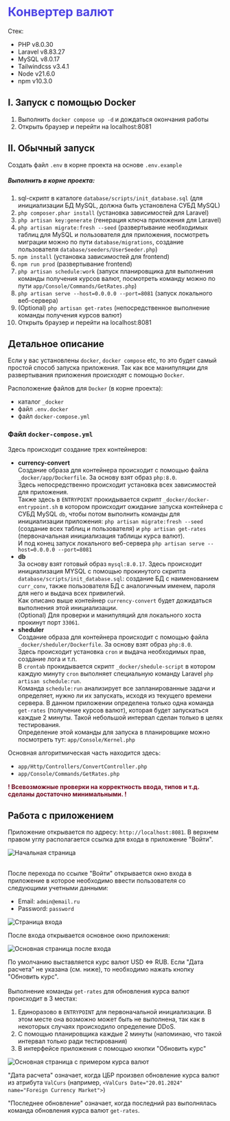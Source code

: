 # <span style="color:#4f46e5">Конвертер валют</span>
Стек:
 - PHP v8.0.30
 - Laravel v8.83.27
 - MySQL v8.0.17
 - Tailwindcss v3.4.1
 - Node v21.6.0
 - npm v10.3.0


## I. Запуск с помощью Docker
1. Выполнить `docker compose up -d` и дождаться окончания работы
1. Открыть браузер и перейти на localhost:8081

## II. Обычный запуск
Создать файл `.env` в корне проекта на основе `.env.example`
##### Выполнить в корне проекта:
1. sql-скрипт в каталоге `database/scripts/init_database.sql` (для инициализации БД MySQL, должна быть установлена СУБД MySQL)
1. `php composer.phar install` (установка зависимостей для Laravel)
1. `php artisan key:generate` (генерация ключа приложения для Laravel)
1. `php artisan migrate:fresh --seed` (развертывание необходимых таблиц для MySQL и пользователя для приложения, посмотреть миграции можно по пути `database/migrations`, создание пользователя `database/seeders/UserSeeder.php`)
1. `npm install` (установка зависимостей для frontend)
1. `npm run prod` (развертывание frontend)
1. `php artisan schedule:work` (запуск планировщика для выполнения команды получения курсов валют, посмотреть команду можно по пути `app/Console/Commands/GetRates.php`)
1. `php artisan serve --host=0.0.0.0 --port=8081` (запуск локального веб-сервера)
1. (Optional) `php artisan get-rates` (непосредственное выполнение команды получения курсов валют)
1. Открыть браузер и перейти на localhost:8081

## Детальное описание
Если у вас установлены `docker`, `docker compose` etc, то это будет самый простой способ запуска приложения.
Так как все манипуляции для развертывания приложения происходят с помощью `Docker`.

Расположение файлов для `Docker` (в корне проекта):
- каталог `_docker`
- файл `.env.docker`
- файл `docker-compose.yml`

### Файл `docker-compose.yml`
Здесь происходит создание трех контейнеров:
- **currency-convert**<br/>
Создание образа для контейнера происходит с помощью файла `_docker/app/Dockerfile`. За основу взят образ `php:8.0`.<br/>
Здесь непосредственно происходит установка всех зависимостей для приложения.<br/>
Также здесь в `ENTRYPOINT` прокидывается скрипт `_docker/docker-entrypoint.sh` в котором происходит ожидание запуска контейнера с СУБД MySQL `db`, чтобы потом выполнить команды для инициализации приложения: `php artisan migrate:fresh --seed` (создание всех таблиц и пользователя) и `php artisan get-rates` (первоначальная инициализация таблицы курса валют).<br/>
И под конец запуск локального веб-сервера `php artisan serve --host=0.0.0.0 --port=8081`
- **db**<br/>
За основу взят готовый образ `mysql:8.0.17`. Здесь происходит инициализация MYSQL с помощью прокинутого скрипта `database/scripts/init_database.sql`: создание БД с наименованием `curr_conv`, также пользователя БД с аналогичным именем, пароля для него и выдача всех привилегий.<br/>
Как описано выше контейнер `currency-convert` будет дожидаться выполнения этой инициализации.<br/>
(Optional) Для проверки и манипуляций для локального хоста прокинут порт `33061`.
- **sheduler**<br/>
Создание образа для контейнера происходит с помощью файла `_docker/sheduler/Dockerfile`. За основу взят образ `php:8.0`.<br/>
Здесь происходит установка `cron` и выдача необходимых прав, создание лога и т.п.<br/>
В `crontab` прокидывается скрипт `_docker/shedule-script` в котором каждую минуту `cron` выполняет специальную команду Laravel `php artisan schedule:run`.<br/>
Команда `schedule:run` анализирует все запланированные задачи и определяет, нужно ли их запускать, исходя из текущего времени сервера.
В данном приложении определена только одна команда `get-rates` (получение курсов валют), которая будет запускаться каждые 2 минуты. Такой небольшой интервал сделан только в целях тестирования.<br/>
Определение этой команды для запуска в планировщике можно посмотреть тут: `app/Console/Kernel.php`

Основная алгоритмическая часть находится здесь:
- `app/Http/Controllers/ConvertController.php`
- `app/Console/Commands/GetRates.php`

<span style="color:#700b21; font-weight:bold">! Всевозможные проверки на корректность ввода, типов и т.д. сделаны достаточно минимальными. !</span>

## Работа с приложением
Приложение открывается по адресу: `http://localhost:8081`. В верхнем правом углу располагается ссылка для входа в приложение "Войти".

![Начальная страница](https://raw.githubusercontent.com/slavatrudu/currency_converter/365510a4f6785b8636e088b73886d31019a2ec45/CurrencyConverter_InitialPage.png)
<br/><br/>

После перехода по ссылке "Войти" открывается окно входа в приложение в которое необходимо ввести пользователя со следующими учетными данными:
- Email: `admin@email.ru`
- Password: `password`

![Страница входа](https://raw.githubusercontent.com/slavatrudu/currency_converter/365510a4f6785b8636e088b73886d31019a2ec45/CurrencyConverter_Login.png)

После входа открывается основное окно приложения:

![Основная страница после входа](https://raw.githubusercontent.com/slavatrudu/currency_converter/365510a4f6785b8636e088b73886d31019a2ec45/CurrencyConverter_Dashboard1.png)

По умолчанию выставляется курс валют USD <=> RUB.
Если "Дата расчета" не указана (см. ниже), то необходимо нажать кнопку "Обновить курс".
<br/><br/>
Выполнение команды `get-rates` для обновления курса валют происходит в 3 местах:
1. Единоразово в `ENTRYPOINT` для первоначальной инициализации. В этом месте она возможно может быть не выполнена, так как в некоторых случаях происходило определение DDoS.
2. С помощью планировщика каждые 2 минуты (напоминаю, что такой интервал только ради тестирования)
3. В интерфейсе приложения с помощью кнопки "Обновить курс"

![Основная страница с примером курса валют](https://raw.githubusercontent.com/slavatrudu/currency_converter/365510a4f6785b8636e088b73886d31019a2ec45/CurrencyConverter_Dashboard2.png)

"Дата расчета" означает, когда ЦБР произвел обновление курса валют из атрибута `ValCurs` (например, `<ValCurs Date="20.01.2024" name="Foreign Currency Market">`)

"Последнее обновление" означает, когда последний раз выполнялась команда обновления курса валют `get-rates`.
